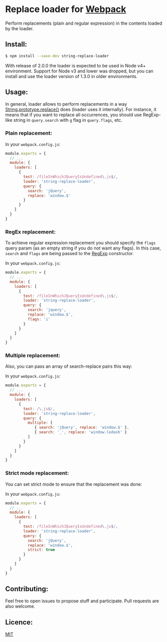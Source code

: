 # Replace loader for [Webpack](http://webpack.github.io/)

Perform replacements (plain and regular expression) in the contents loaded by the loader.

## Install:

```bash
$ npm install --save-dev string-replace-loader
```

With release of 2.0.0 the loader is expected to be used in Node v4+ environment.
Support for Node v3 and lower was dropped, but you can install and use the loader version of 1.3.0 in older environments. 

## Usage:

In general, loader allows to perform replacements in a way [String.prototype.replace()](https://developer.mozilla.org/en-US/docs/Web/JavaScript/Reference/Global_Objects/String/replace) does (loader uses it internally).
For instance, it means that if you want to replace all occurrences, you should use RegExp-like string in `query.search` with `g` flag in `query.flags`, etc.

### Plain replacement:

In your `webpack.config.js`:

```javascript
module.exports = {
  // ...
  module: {
    loaders: [
      {
        test: /fileInWhichJQueryIsUndefined\.js$/,
        loader: 'string-replace-loader',
        query: {
          search: 'jQuery',
          replace: 'window.$'
        }
      }
    ]
  }
}
```

### RegEx replacement:

To achieve regular expression replacement you should specify the `flags` query param
(as an empty string if you do not want any flags). In this case, `search` and `flags` are being
passed to the [RegExp](https://developer.mozilla.org/en-US/docs/Web/JavaScript/Reference/Global_Objects/RegExp) constructor.

In your `webpack.config.js`:

```javascript
module.exports = {
  // ...
  module: {
    loaders: [
      {
        test: /fileInWhichJQueryIsUndefined\.js$/,
        loader: 'string-replace-loader',
        query: {
          search: 'jquery',
          replace: 'window.$',
          flags: 'i'
        }
      }
    ]
  }
}
```

### Multiple replacement:

Also, you can pass an array of search-replace pairs this way:

In your `webpack.config.js`:

```javascript
module.exports = {
  // ...
  module: {
    loaders: [
      {
        test: /\.js$/,
        loader: 'string-replace-loader',
        query: {
          multiple: [
             { search: 'jQuery', replace: 'window.$' },
             { search: '_', replace: 'window.lodash' }
          ]
        }
      }
    ]
  }
}
```

### Strict mode replacement:

You can set strict mode to ensure that the replacement was done:

In your `webpack.config.js`:

```javascript
module.exports = {
  // ...
  module: {
    loaders: [
      {
        test: /fileInWhichJQueryIsUndefined\.js$/,
        loader: 'string-replace-loader',
        query: {
          search: 'jQuery',
          replace: 'window.$',
          strict: true
        }
      }
    ]
  }
}
```

## Contributing:

Feel free to open issues to propose stuff and participate. Pull requests are also welcome.

## Licence:

[MIT](http://en.wikipedia.org/wiki/MIT_License)
